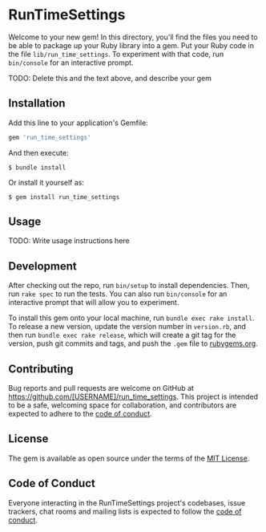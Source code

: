 # RunTimeSettings

Welcome to your new gem! In this directory, you'll find the files you need to be able to package up your Ruby library into a gem. Put your Ruby code in the file `lib/run_time_settings`. To experiment with that code, run `bin/console` for an interactive prompt.

TODO: Delete this and the text above, and describe your gem

## Installation

Add this line to your application's Gemfile:

```ruby
gem 'run_time_settings'
```

And then execute:

    $ bundle install

Or install it yourself as:

    $ gem install run_time_settings

## Usage

TODO: Write usage instructions here

## Development

After checking out the repo, run `bin/setup` to install dependencies. Then, run `rake spec` to run the tests. You can also run `bin/console` for an interactive prompt that will allow you to experiment.

To install this gem onto your local machine, run `bundle exec rake install`. To release a new version, update the version number in `version.rb`, and then run `bundle exec rake release`, which will create a git tag for the version, push git commits and tags, and push the `.gem` file to [rubygems.org](https://rubygems.org).

## Contributing

Bug reports and pull requests are welcome on GitHub at https://github.com/[USERNAME]/run_time_settings. This project is intended to be a safe, welcoming space for collaboration, and contributors are expected to adhere to the [code of conduct](https://github.com/[USERNAME]/run_time_settings/blob/master/CODE_OF_CONDUCT.md).


## License

The gem is available as open source under the terms of the [MIT License](https://opensource.org/licenses/MIT).

## Code of Conduct

Everyone interacting in the RunTimeSettings project's codebases, issue trackers, chat rooms and mailing lists is expected to follow the [code of conduct](https://github.com/[USERNAME]/run_time_settings/blob/master/CODE_OF_CONDUCT.md).
